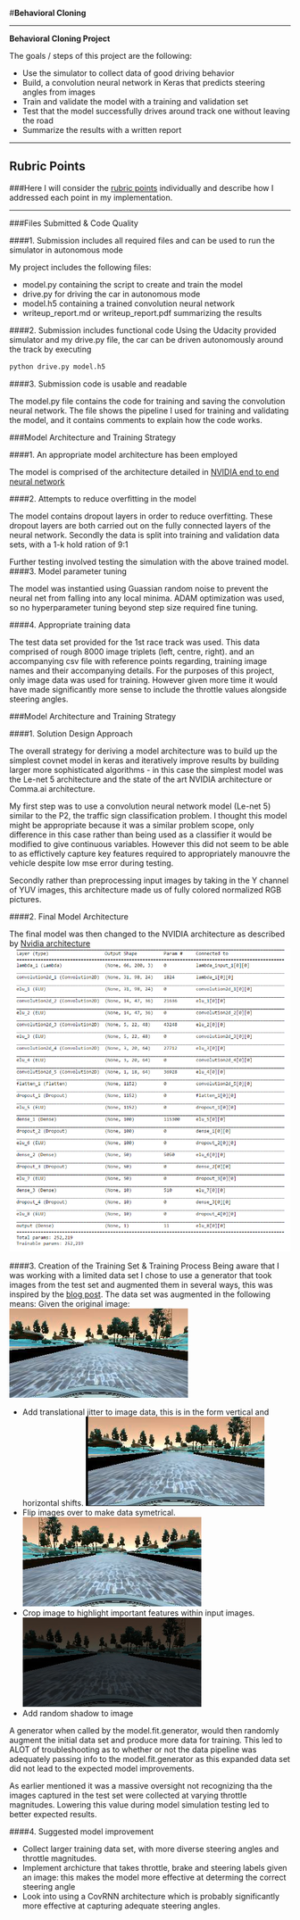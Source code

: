 #**Behavioral Cloning** 

---

**Behavioral Cloning Project**

The goals / steps of this project are the following:
* Use the simulator to collect data of good driving behavior
* Build, a convolution neural network in Keras that predicts steering angles from images
* Train and validate the model with a training and validation set
* Test that the model successfully drives around track one without leaving the road
* Summarize the results with a written report

---

## Rubric Points
###Here I will consider the [rubric points](https://review.udacity.com/#!/rubrics/432/view) individually and describe how I addressed each point in my implementation.  

---
###Files Submitted & Code Quality

####1. Submission includes all required files and can be used to run the simulator in autonomous mode

My project includes the following files:
* model.py containing the script to create and train the model
* drive.py for driving the car in autonomous mode
* model.h5 containing a trained convolution neural network 
* writeup_report.md or writeup_report.pdf summarizing the results

####2. Submission includes functional code
Using the Udacity provided simulator and my drive.py file, the car can be driven autonomously around the track by executing 
```sh
python drive.py model.h5
```

####3. Submission code is usable and readable

The model.py file contains the code for training and saving the convolution neural network. The file shows the pipeline I used for training and validating the model, and it contains comments to explain how the code works.

###Model Architecture and Training Strategy

####1. An appropriate model architecture has been employed

The model is comprised of the architecture detailed in [NVIDIA end to end neural network](https://images.nvidia.com/content/tegra/automotive/images/2016/solutions/pdf/end-to-end-dl-using-px.pdf)


####2. Attempts to reduce overfitting in the model

The model contains dropout layers in order to reduce overfitting. 
These dropout layers are both carried out on the fully connected layers of the neural network.
Secondly the data is split into training and validation data sets, with a 1-k hold ration of 9:1

Further testing involved testing the simulation with the above trained model.
####3. Model parameter tuning

The model was instantied using Guassian random noise to prevent the neural net from falling into any local minima.
ADAM optimization was used, so no hyperparameter tuning beyond step size required fine tuning.

####4. Appropriate training data

The test data set provided for the 1st race track was used. This data comprised of rough 8000 image triplets (left, centre, right).
and an accompanying csv file with reference points regarding, training image names and their accompanying details. For the purposes of this project, only image data was used for training. However given more time it would have made significantly more sense to include the throttle values alongside steering angles. 

###Model Architecture and Training Strategy

####1. Solution Design Approach

The overall strategy for deriving a model architecture was to build up the simplest covnet model in keras and iteratively improve results by building larger more sophisticated algorithms - in this case the simplest model was the Le-net 5 architecture and the state of the art NVIDIA architecture or Comma.ai architecture.

My first step was to use a convolution neural network model (Le-net 5) similar to the P2, the traffic sign classification problem. I thought this model might be appropriate because it was a similar problem scope, only difference in this case rather than being used as a classifier it would be modified to give continuous variables. However this did not seem to be able to as effictively capture key features required to appropriately manouvre the vehicle despite low mse error during testing.

Secondly rather than preprocessing input images by taking in the Y channel of YUV images, this architecture made us of fully colored normalized RGB pictures.

####2. Final Model Architecture

The final model was then changed to the NVIDIA architecture as described by [Nvidia architecture](https://images.nvidia.com/content/tegra/automotive/images/2016/solutions/pdf/end-to-end-dl-using-px.pdf)
![Convolution net architecture](architecture.png)

####3. Creation of the Training Set & Training Process
Being aware that I was working with a limited data set I chose to use a generator that took images from the test set and augmented them in several ways, this was inspired by the [blog post](https://blog.keras.io/building-powerful-image-classification-models-using-very-little-data.html). The data set was augmented in the following means:
Given the original image:
![Original image from data set](original_image.png)
* Add  translational jitter to image data, this is in the form vertical and horizontal shifts.
![Translational jitter](translated_aug_image.png)
* Flip images over to make data symetrical. 
![Flipped image](horizontal_flip_aug_image.png)
* Crop image to highlight important features within input images.
![Shadow augmentation](brightness_aug_image.png)
* Add random shadow to image

A generator when called by the model.fit.generator, would then randomly augment the initial data set and produce more data for training. This led to ALOT of troubleshooting as to whether or not the data pipeline was adequately passing info to the model.fit.generator as this expanded data set did not lead to the expected model improvements.

As earlier mentioned it was a massive oversight not recognizing tha the images captured in the test set were collected at varying throttle magnitudes. Lowering this value during model simulation testing led to better expected results.

####4. Suggested model improvement
* Collect larger training data set, with more diverse steering angles and throttle magnitudes.
* Implement archicture that takes throttle, brake and steering labels given an image: this makes the model more effective at
determing the correct steering angle
* Look into using a CovRNN architecture which is probably significantly more effective at capturing adequate steering angles.

